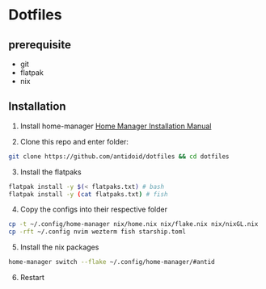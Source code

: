 # Dotfiles

## prerequisite

- git
- flatpak
- nix

## Installation
1. Install home-manager
[Home Manager Installation Manual](https://nix-community.github.io/home-manager/index.html#sec-install-standalone)

2. Clone this repo and enter folder:

```sh
git clone https://github.com/antidoid/dotfiles && cd dotfiles
```

3. Install the flatpaks

```sh
flatpak install -y $(< flatpaks.txt) # bash
flatpak install -y (cat flatpaks.txt) # fish
```

4. Copy the configs into their respective folder

```sh
cp -t ~/.config/home-manager nix/home.nix nix/flake.nix nix/nixGL.nix
cp -rft ~/.config nvim wezterm fish starship.toml
```

5. Install the nix packages

```sh
home-manager switch --flake ~/.config/home-manager/#antid
```

6. Restart
